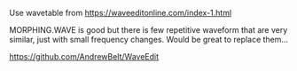 Use wavetable from https://waveeditonline.com/index-1.html

MORPHING.WAVE is good but there is few repetitive waveform that are very similar, just with small frequency changes. Would be great to replace them...

https://github.com/AndrewBelt/WaveEdit
